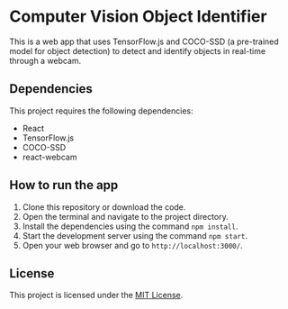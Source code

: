 # Computer Vision Object Identifier

This is a web app that uses TensorFlow.js and COCO-SSD (a pre-trained model for object detection) to detect and identify objects in real-time through a webcam.

## Dependencies

This project requires the following dependencies:
- React
- TensorFlow.js
- COCO-SSD
- react-webcam

## How to run the app

1. Clone this repository or download the code.
2. Open the terminal and navigate to the project directory.
3. Install the dependencies using the command `npm install`.
4. Start the development server using the command `npm start`.
5. Open your web browser and go to `http://localhost:3000/`.

## License

This project is licensed under the [MIT License](https://opensource.org/licenses/MIT).
